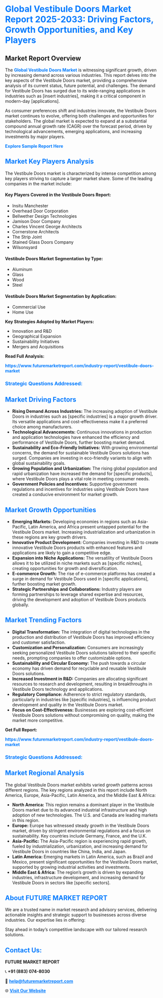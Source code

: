 <h1 style="color: #007BFF;">Global Vestibule Doors Market Report 2025-2033: Driving Factors, Growth Opportunities, and Key Players</h1>

<section id="overview">
<h2>Market Report Overview</h2>
<p>The <a href="https://www.futuremarketreport.com/industry-report/vestibule-doors-market" style="color: #007BFF; text-decoration: none;"><strong>Global Vestibule Doors Market</strong></a> is witnessing significant growth, driven by increasing demand across various industries. This report delves into the key aspects of the Vestibule Doors market, providing a comprehensive analysis of its current status, future potential, and challenges. The demand for Vestibule Doors has surged due to its wide-ranging applications in industries such as [insert industries], making it a critical component in modern-day [applications].</p>
<p>As consumer preferences shift and industries innovate, the Vestibule Doors market continues to evolve, offering both challenges and opportunities for stakeholders. The global market is expected to expand at a substantial compound annual growth rate (CAGR) over the forecast period, driven by technological advancements, emerging applications, and increasing investments by major players.</p>
</section>

<section id="overview">
<p><a href="https://www.futuremarketreport.com/request-sample/reportId=29499" style="color: #007BFF; text-decoration: none;"><strong>Explore Sample Report Here</strong></a></p>
</section>

<section id="key-players">
<h2 style="color: #007BFF;">Market Key Players Analysis</h2>
<p>The Vestibule Doors market is characterized by intense competition among key players striving to capture a larger market share. Some of the leading companies in the market include:</p>
<h4>Key Players Covered in the Vestibule Doors Report:</h4>
<ul><li>Insitu Manchester</li><li>Overhead Door Corporation</li><li>Bellwether Design Technologies</li><li>Jamison Door Company</li><li>Charles Vincent George Architects</li><li>Cornerstone Architects</li><li>The Strip Joint</li><li>Stained Glass Doors Company</li><li>Wilsonsyard</li></ul>
<h4>Vestibule Doors Market Segmentation by Type:</h4>
<ul><li>Aluminum</li><li>Glass</li><li>Wood</li><li>Steel</li></ul>

<h4>Vestibule Doors Market Segmentation by Application:</h4>
<ul><li>Commercial Use</li><li>Home Use</li></ul>
<p><strong>Key Strategies Adopted by Market Players:</strong></p>
<ul>
<li>Innovation and R&D</li>
<li>Geographical Expansion</li>
<li>Sustainability Initiatives</li>
<li>Mergers and Acquisitions</li>
</ul>
</section>

<section>
<p><strong>Read Full Analysis: </strong></p><a href="https://www.futuremarketreport.com/industry-report/vestibule-doors-market" style="color: #007BFF; text-decoration: none;"><strong>https://www.futuremarketreport.com/industry-report/vestibule-doors-market</strong></a>
<h3 style="color: #007BFF;">Strategic Questions Addressed:</h3>
</section>

<section id="driving-factors">
<h2 style="color: #007BFF;">Market Driving Factors</h2>
<ul>
<li><strong>Rising Demand Across Industries:</strong> The increasing adoption of Vestibule Doors in industries such as [specific industries] is a major growth driver. Its versatile applications and cost-effectiveness make it a preferred choice among manufacturers.</li>
<li><strong>Technological Advancements:</strong> Continuous innovations in production and application technologies have enhanced the efficiency and performance of Vestibule Doors, further boosting market demand.</li>
<li><strong>Sustainability and Eco-Friendly Initiatives:</strong> With growing environmental concerns, the demand for sustainable Vestibule Doors solutions has surged. Companies are investing in eco-friendly variants to align with global sustainability goals.</li>
<li><strong>Growing Population and Urbanization:</strong> The rising global population and rapid urbanization have increased the demand for [specific products], where Vestibule Doors plays a vital role in meeting consumer needs.</li>
<li><strong>Government Policies and Incentives:</strong> Supportive government regulations and incentives for industries using Vestibule Doors have created a conducive environment for market growth.</li>
</ul>
</section>

<section id="growth-opportunities">
<h2 style="color: #007BFF;">Market Growth Opportunities</h2>
<ul>
<li><strong>Emerging Markets:</strong> Developing economies in regions such as Asia-Pacific, Latin America, and Africa present untapped potential for the Vestibule Doors market. Increasing industrialization and urbanization in these regions are key growth drivers.</li>
<li><strong>Innovative Product Development:</strong> Companies investing in R&D to create innovative Vestibule Doors products with enhanced features and applications are likely to gain a competitive edge.</li>
<li><strong>Expansion into Niche Applications:</strong> The versatility of Vestibule Doors allows it to be utilized in niche markets such as [specific niches], creating opportunities for growth and diversification.</li>
<li><strong>E-commerce Growth:</strong> The rise of e-commerce platforms has created a surge in demand for Vestibule Doors used in [specific applications], further boosting market growth.</li>
<li><strong>Strategic Partnerships and Collaborations:</strong> Industry players are forming partnerships to leverage shared expertise and resources, driving the development and adoption of Vestibule Doors products globally.</li>
</ul>
</section>

<section id="trending-factors">
<h2 style="color: #007BFF;">Market Trending Factors</h2>
<ul>
<li><strong>Digital Transformation:</strong> The integration of digital technologies in the production and distribution of Vestibule Doors has improved efficiency and customer satisfaction.</li>
<li><strong>Customization and Personalization:</strong> Consumers are increasingly seeking personalized Vestibule Doors solutions tailored to their specific needs, prompting companies to offer customizable options.</li>
<li><strong>Sustainability and Circular Economy:</strong> The push towards a circular economy has driven demand for recyclable and reusable Vestibule Doors solutions.</li>
<li><strong>Increased Investment in R&D:</strong> Companies are allocating significant resources to research and development, resulting in breakthroughs in Vestibule Doors technology and applications.</li>
<li><strong>Regulatory Compliance:</strong> Adherence to strict regulatory standards, particularly in industries like [specific industries], is influencing product development and quality in the Vestibule Doors market.</li>
<li><strong>Focus on Cost-Effectiveness:</strong> Businesses are exploring cost-efficient Vestibule Doors solutions without compromising on quality, making the market more competitive.</li>
</ul>
</section>

<section>
<p><strong>Get Full Report: </strong></p><a href="https://www.futuremarketreport.com/industry-report/vestibule-doors-market" style="color: #007BFF; text-decoration: none;"><strong>https://www.futuremarketreport.com/industry-report/vestibule-doors-market</strong></a>
<h3 style="color: #007BFF;">Strategic Questions Addressed:</h3>
</section>


<section id="regional-analysis">
<h2 style="color: #007BFF;">Market Regional Analysis</h2>
<p>The global Vestibule Doors market exhibits varied growth patterns across different regions. The key regions analyzed in this report include North America, Europe, Asia-Pacific, Latin America, and the Middle East & Africa:</p>
<ul>
<li><strong>North America:</strong> This region remains a dominant player in the Vestibule Doors market due to its advanced industrial infrastructure and high adoption of new technologies. The U.S. and Canada are leading markets in this region.</li>
<li><strong>Europe:</strong> Europe has witnessed steady growth in the Vestibule Doors market, driven by stringent environmental regulations and a focus on sustainability. Key countries include Germany, France, and the U.K.</li>
<li><strong>Asia-Pacific:</strong> The Asia-Pacific region is experiencing rapid growth, fueled by industrialization, urbanization, and increasing demand for Vestibule Doors in countries like China, India, and Japan.</li>
<li><strong>Latin America:</strong> Emerging markets in Latin America, such as Brazil and Mexico, present significant opportunities for the Vestibule Doors market, supported by growing industrial activities and investments.</li>
<li><strong>Middle East & Africa:</strong> The region’s growth is driven by expanding industries, infrastructure development, and increasing demand for Vestibule Doors in sectors like [specific sectors].</li>
</ul>
</section>

<footer>
<h2 style="color: #007BFF;">About FUTURE MARKET REPORT</h2>
<p>We are a trusted name in market research and advisory services, delivering actionable insights and strategic support to businesses across diverse industries. Our expertise lies in offering:</p>

<p>Stay ahead in today’s competitive landscape with our tailored research solutions.</p>

<h2 style="color: #007BFF;">Contact Us:</h2>
<p><strong>FUTURE MARKET REPORT</strong></p>
<p>📞 <strong>+91 (883) 074-8030</strong></p>
<p>📧 <strong><a href="mailto:help@futuremarketreport.com" style="color: #007BFF;">help@futuremarketreport.com</a></strong></p>
<p>🌐 <strong><a href="https://www.futuremarketreport.com/" style="color: #007BFF;">Visit Our Website</a></strong></p>
</footer>